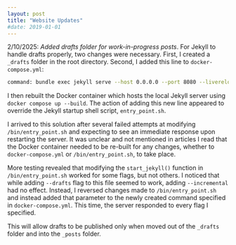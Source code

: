 ```yaml
---
layout: post
title: "Website Updates"
#date: 2019-01-01
---
```


2/10/2025: _Added drafts folder for work-in-progress posts_. For Jekyll to handle drafts properly, two changes were necessary. First, I created a `_drafts` folder in the root directory. Second, I added this line to `docker-compose.yml`:

```sh
command: bundle exec jekyll serve --host 0.0.0.0 --port 8080 --livereload --drafts --watch --force_polling --verbose --incremental
```

I then rebuilt the Docker container which hosts the local Jekyll server using `docker compose up --build`. The action of adding this new line appeared to override the Jekyll startup shell script, `entry_point.sh`. 

I arrived to this solution after several failed attempts at modifying `/bin/entry_point.sh` and expecting to see an immediate response upon restarting the server. It was unclear and not mentioned in articles I read that the Docker container needed to be re-built for any changes, whether to `docker-compose.yml` or `/bin/entry_point.sh`, to take place. 

More testing revealed that modifying the `start_jekyll()` function in `/bin/entry_point.sh` worked for some flags, but not others. I noticed that while adding `--drafts` flag to this file seemed to work, adding `--incremental` had no effect. Instead, I reversed changes made to `/bin/entry_point.sh` and instead added that parameter to the newly created command specified in `docker-compose.yml`. This time, the server responded to every flag I specified. 

This will allow drafts to be published only when moved out of the `_drafts` folder and into the `_posts` folder.
